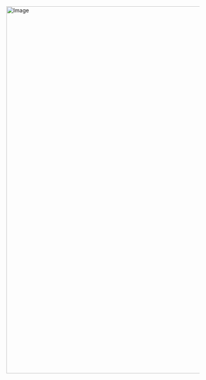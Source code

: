 <img src="https://tenor.com/view/rick-roll-rick-ashley-never-gonna-give-you-up-gif-22113173" alt="Image" height="960" width="540">
